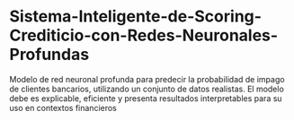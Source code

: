 # Sistema-Inteligente-de-Scoring-Crediticio-con-Redes-Neuronales-Profundas
Modelo de red neuronal profunda para predecir la probabilidad de impago de clientes bancarios, utilizando un conjunto de datos realistas. El modelo debe es explicable, eficiente y presenta resultados interpretables para su uso en contextos financieros
